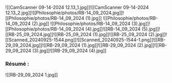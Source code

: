 ![[CamScanner 09-14-2024 12.13_1.jpg]]![[CamScanner 09-14-2024 12.13_2.jpg]]![[Philosophie/photos/RB-14_09_2024.jpg]]![[Philosophie/photos/RB-14_09_2024 (1).jpg]]
![[Philosophie/photos/RB-14_09_2024 (2).jpg]]
![[Philosophie/photos/RB-14_09_2024 (3).jpg]]![[Philosophie/photos/RB-14_09_2024 (4).jpg]]![[RB-14_09_2024 (5).jpg]]![[RB-25_09_2024.jpg]]![[RB-25_09_2024 (1).jpg]]![[RB-25_09_2024 (2).jpg]]![[Scanned_20240925-1544.png]]![[Scanned_20240925-1544-1.png]]![[RB-29_09_2024.jpg]]![[RB-29_09_2024 (1).jpg]]![[RB-29_09_2024 (2).jpg]]![[RB-29_09_2024 (3).jpg]]![[RB-29_09_2024 (4).jpg]]

### Résumé :

![[RB-29_09_2024 1.jpg]]